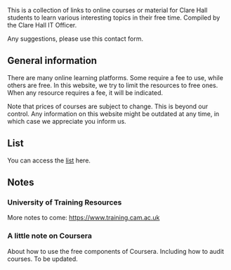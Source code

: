 This is a collection of links to online courses or material for Clare Hall students to learn various interesting topics in their free time. Compiled by the Clare Hall IT Officer.

Any suggestions, please use this contact form. 

## General information
There are many online learning platforms. Some require a fee to use, while others are free. In this website, we try to limit the resources to free ones. When any resource requires a fee, it will be indicated.

Note that prices of courses are subject to change. This is beyond our control. Any information on this website might be outdated at any time, in which case we appreciate you inform us.

## List
You can access the [list](list) here.

## Notes
### University of Training Resources
More notes to come: https://www.training.cam.ac.uk

### A little note on Coursera
About how to use the free components of Coursera. Including how to audit courses. To be updated.